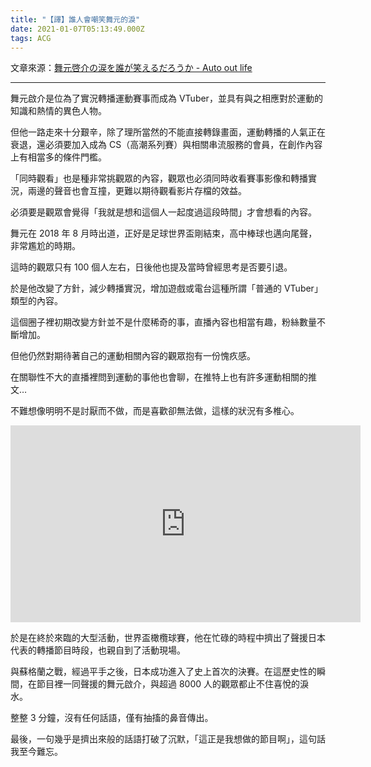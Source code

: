 ```yaml
---
title: "【譯】誰人會嘲笑舞元的淚"
date: 2021-01-07T05:13:49.000Z
tags: ACG
---
```


文章來源：[舞元啓介の涙を誰が笑えるだろうか - Auto out life](https://autooutlife.hatenablog.com/entry/2019/10/14/053440)

---

舞元啟介是位為了實況轉播運動賽事而成為 VTuber，並具有與之相應對於運動的知識和熱情的異色人物。

但他一路走來十分艱辛，除了理所當然的不能直接轉錄畫面，運動轉播的人氣正在衰退，還必須要加入成為 CS（高潮系列賽）與相關串流服務的會員，在創作內容上有相當多的條件門檻。

「同時觀看」也是種非常挑觀眾的內容，觀眾也必須同時收看賽事影像和轉播實況，兩邊的聲音也會互撞，更難以期待觀看影片存檔的效益。

必須要是觀眾會覺得「我就是想和這個人一起度過這段時間」才會想看的內容。

舞元在 2018 年 8 月時出道，正好是足球世界盃剛結束，高中棒球也邁向尾聲，非常尷尬的時期。

這時的觀眾只有 100 個人左右，日後他也提及當時曾經思考是否要引退。

於是他改變了方針，減少轉播實況，增加遊戲或電台這種所謂「普通的 VTuber」類型的內容。

這個圈子裡初期改變方針並不是什麼稀奇的事，直播內容也相當有趣，粉絲數量不斷增加。

但他仍然對期待著自己的運動相關內容的觀眾抱有一份愧疚感。

在關聯性不大的直播裡問到運動的事他也會聊，在推特上也有許多運動相關的推文…

不難想像明明不是討厭而不做，而是喜歡卻無法做，這樣的狀況有多椎心。

<iframe width="560" height="315" title="君の涙を誰が笑えるだろうか" src="https://www.youtube.com/embed/vBqnIZFqEwg" frameborder="0" allow="accelerometer; autoplay; clipboard-write; encrypted-media; gyroscope; picture-in-picture" allowfullscreen></iframe>

於是在終於來臨的大型活動，世界盃橄欖球賽，他在忙碌的時程中擠出了聲援日本代表的轉播節目時段，也親自到了活動現場。

與蘇格蘭之戰，經過平手之後，日本成功進入了史上首次的決賽。在這歷史性的瞬間，在節目裡一同聲援的舞元啟介，與超過 8000 人的觀眾都止不住喜悅的淚水。

整整 3 分鐘，沒有任何話語，僅有抽搐的鼻音傳出。

最後，一句幾乎是擠出來般的話語打破了沉默，「這正是我想做的節目啊」，這句話我至今難忘。
